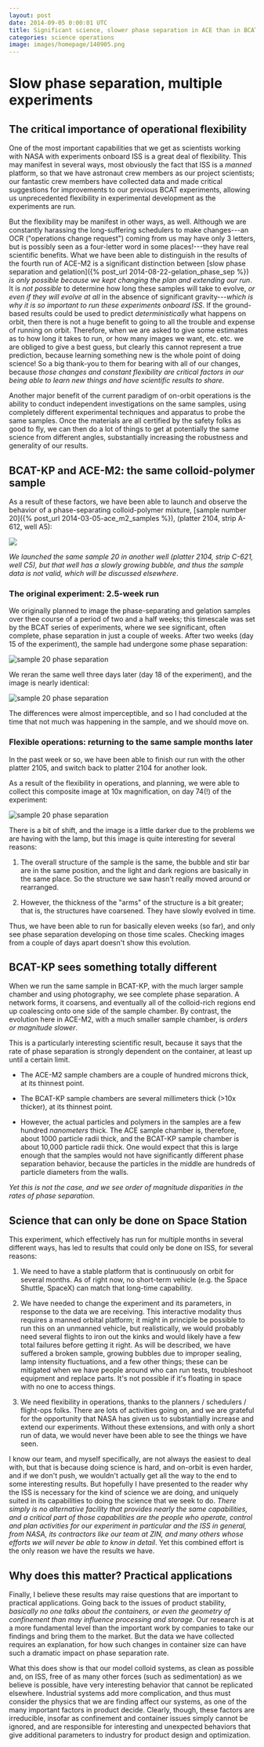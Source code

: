 ```yaml
---
layout: post
date: 2014-09-05 0:00:01 UTC
title: Significant science, slower phase separation in ACE than in BCAT-KP
categories: science operations
image: images/homepage/140905.png
---
```


# Slow phase separation, multiple experiments

## The critical importance of operational flexibility

One of the most important capabilities that we get as scientists working with NASA with experiments onboard ISS is a great deal of flexibility. This may manifest in several ways, most obviously the fact that ISS is a _manned_ platform, so that we have astronaut crew members as our project scientists; our fantastic crew members have collected data and made critical suggestions for improvements to our previous BCAT experiments, allowing us unprecedented flexibility in experimental development as the experiments are run.

But the flexibility may be manifest in other ways, as well. Although we are constantly harassing the long-suffering schedulers to make changes---an OCR ("operations change request") coming from us may have only 3 letters, but is possibly seen as a four-letter word in some places!---they have real scientific benefits. What we have been able to distinguish in the results of the fourth run of ACE-M2 is a significant distinction between [slow phase separation and gelation]({% post_url 2014-08-22-gelation_phase_sep %}) _is only possible because we kept changing the plan and extending our run_. It is *not possible* to determine how long these samples will take to evolve, _or even if they will evolve at all_ in the absence of significant gravity---_which is why it is so important to run these experiments onboard ISS_. If the ground-based results could be used to predict _deterministically_ what happens on orbit, then there is not a huge benefit to going to all the trouble and expense of running on orbit. Therefore, when we are asked to give some estimates as to how long it takes to run, or how many images we want, etc. etc. we are obliged to give a best guess, but clearly this cannot represent a true prediction, because learning something new is the whole point of doing science! So a big thank-you to them for bearing with all of our changes, because _those changes and constant flexibility are critical factors in our being able to learn new things and have scientific results to share_. 

Another major benefit of the current paradigm of on-orbit operations is the ability to conduct independent investigations on the same samples, using completely different experimental techniques and apparatus to probe the same samples. Once the materials are all certified by the safety folks as good to fly, we can then do a lot of things to get at potentially the same science from different angles, substantially increasing the robustness and generality of our results.

## BCAT-KP and ACE-M2: the same colloid-polymer sample

As a result of these factors, we have been able to launch and observe the behavior of a phase-separating colloid-polymer mixture, [sample number 20]({% post_url 2014-03-05-ace_m2_samples %}), (platter 2104, strip A-612, well A5):

![](/images/ace_m2_sample_tiles/sample20.png)

_We launched the same sample 20 in another well (platter 2104, strip C-621, well C5), but that well has a slowly growing bubble, and thus the sample data is not valid, which will be discussed elsewhere_.

### The original experiment: 2.5-week run

We originally planned to image the phase-separating and gelation samples over thee course of a period of two and a half weeks; this timescale was set by the BCAT series of experiments, where we see significant, often complete, phase separation in just a couple of weeks. After two weeks (day 15 of the experiment), the sample had undergone some phase separation:

![sample 20 phase separation](/images/2014_09_05_slow_phase_sep/p4a5s20_10x_z080_xy0_188.png)

We reran the same well three days later (day 18 of the experiment), and the image is nearly identical:

![sample 20 phase separation](/images/2014_09_05_slow_phase_sep/p4a5s20_10x_z080_xy0_191.png)

The differences were almost imperceptible, and so I had concluded at the time that not much was happening in the sample, and we should move on.

### Flexible operations: returning to the same sample months later

In the past week or so, we have been able to finish our run with the other platter 2105, and switch back to platter 2104 for another look.

As a result of the flexibility in operations, and planning, we were able to collect this composite image at 10x magnification, on day 74(!) of the experiment:

![sample 20 phase separation](/images/2014_09_05_slow_phase_sep/p4a5s20_10x_z080_xy0_247.png)

There is a bit of shift, and the image is a little darker due to the problems we are having with the lamp, but this image is quite interesting for several reasons:

1. The overall structure of the sample is the same, the bubble and stir bar are in the same position, and the light and dark regions are basically in the same place. So the structure we saw hasn't really moved around or rearranged.

2. However, the thickness of the "arms" of the structure is a bit greater; that is, the structures have coarsened. They have slowly evolved in time.

Thus, we have been able to run for basically eleven weeks (so far), and only see phase separation developing on those time scales. Checking images from a couple of days apart doesn't show this evolution.

## BCAT-KP sees something totally different

When we run the same sample in BCAT-KP, with the much larger sample chamber and using photography, we see complete phase separation. A network forms, it coarsens, and eventually all of the colloid-rich regions end up coalescing onto one side of the sample chamber. By contrast, the evolution here in ACE-M2, with a much smaller sample chamber, is _orders or magnitude slower_.

This is a particularly interesting scientific result, because it says that the rate of phase separation is strongly dependent on the container, at least up until a certain limit.

+ The ACE-M2 sample chambers are a couple of hundred microns thick, at its thinnest point.

+ The BCAT-KP sample chambers are several millimeters thick (>10x thicker), at its thinnest point.

+ However, the actual particles and polymers in the samples are a few hundred _nanometers_ thick. The ACE sample chamber is, therefore, about 1000 particle radii thick, and the BCAT-KP sample chamber is about 10,000 particle radii thick. One would expect that this is large enough that the samples would not have significantly different phase separation behavior, because the particles in the middle are hundreds of particle diameters from the walls.

*Yet this is not the case, and we see order of magnitude disparities in the rates of phase separation*.

## Science that can only be done on Space Station

This experiment, which effectively has run for multiple months in several different ways, has led to results that could only be done on ISS, for several reasons:

1. We need to have a stable platform that is continuously on orbit for several months. As of right now, no short-term vehicle (e.g. the Space Shuttle, SpaceX) can match that long-time capability.

2. We have needed to change the experiment and its parameters, in response to the data we are receiving. This interactive modality thus requires a manned orbital platform; it might in principle be possible to run this on an unmanned vehicle, but realistically, we would probably need several flights to iron out the kinks and would likely have a few total failures before getting it right. As will be described, we have suffered a broken sample, growing bubbles due to improper sealing, lamp intensity fluctuations, and a few other things; these can be mitigated when we have people around who can run tests, troubleshoot equipment and replace parts. It's not possible if it's floating in space with no one to access things.

3. We need flexibility in operations, thanks to the planners / schedulers / flight-ops folks. There are lots of activities going on, and we are grateful for the opportunity that NASA has given us to substantially increase and extend our experiments. Without these extensions, and with only a short run of data, we would never have been able to see the things we have seen. 

I know our team, and myself specifically, are not always the easiest to deal with, but that is because doing science is hard, and on-orbit is even harder, and if we don't push, we wouldn't actually get all the way to the end to some interesting results. But hopefully I have presented to the reader why the ISS is necessary for the kind of science we are doing, and uniquely suited in its capabilities to doing the science that we seek to do. _There simply is no alternative facility that provides nearly the same capabilities, and a critical part of those capabilities are the people who operate, control and plan activities for our experiment in particular and the ISS in general, from NASA, its contractors like our team at ZIN, and many others whose efforts we will never be able to know in detail_. Yet this combined effort is the only reason we have the results we have.

## Why does this matter? Practical applications

Finally, I believe these results may raise questions that are important to practical applications. Going back to the issues of product stability, _basically no one talks about the containers, or even the geometry of confinement than may influence processing and storage_. Our research is at a more fundamental level than the important work by companies to take our findings and bring them to the market. But the data we have collected requires an explanation, for how such changes in container size can have such a dramatic impact on phase separation rate. 

What this does show is that our model colloid systems, as clean as possible and, on ISS, free of as many other forces (such as sedimentation) as we believe is possible, have very interesting behavior that cannot be replicated elsewhere. Industrial systems add more complication, and thus must consider the physics that we are finding affect our systems, as one of the many important factors in product decide. Clearly, though, these factors are irreducible, insofar as confinement and container issues simply cannot be ignored, and are responsible for interesting and unexpected behaviors that give additional parameters to industry for product design and optimization.

